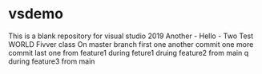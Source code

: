 # vsdemo
This is a blank repository for visual studio 2019
Another - Hello - Two
Test
WORLD
Fivver class
On master branch
first one
another commit
one more commit
last one from feature1
during feture1
druing feature2
from main q
during feature3
from main
